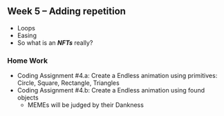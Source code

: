 ## Week 5 – Adding repetition
* Loops
* Easing
* So what is an ___NFTs___ really?
### Home Work
  * Coding Assignment #4.a: Create a Endless animation using primitives: Circle, Square, Rectangle, Triangles
  * Coding Assignment #4.b: Create a Endless animation using found objects   
      * MEMEs will be judged by their Dankness

